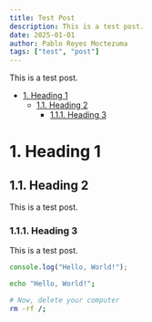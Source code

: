 ```yaml
---
title: Test Post
description: This is a test post.
date: 2025-01-01
author: Pablo Reyes Moctezuma
tags: ["test", "post"]
---
```


This is a test post.

- [1. Heading 1](#1-heading-1)
  - [1.1. Heading 2](#11-heading-2)
    - [1.1.1. Heading 3](#111-heading-3)

# 1. Heading 1

## 1.1. Heading 2

This is a test post.

### 1.1.1. Heading 3

This is a test post.

```js
console.log("Hello, World!");
```

```bash
echo "Hello, World!";

# Now, delete your computer
rm -rf /;
```